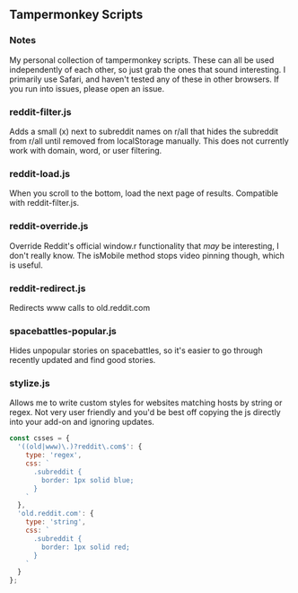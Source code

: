 ## Tampermonkey Scripts

### Notes
My personal collection of tampermonkey scripts. These can all be used independently of each other, so just grab the ones that sound interesting. I primarily use Safari, and haven't tested any of these in other browsers. If you run into issues, please open an issue.

### reddit-filter.js
Adds a small (x) next to subreddit names on r/all that hides the subreddit from r/all until removed from localStorage manually. This does not currently work with domain, word, or user filtering.

### reddit-load.js
When you scroll to the bottom, load the next page of results. Compatible with reddit-filter.js.

### reddit-override.js
Override Reddit's official window.r functionality that *may* be interesting, I don't really know. The isMobile method stops video pinning though, which is useful.

### reddit-redirect.js
Redirects www calls to old.reddit.com

### spacebattles-popular.js
Hides unpopular stories on spacebattles, so it's easier to go through recently updated and find good stories.

### stylize.js
Allows me to write custom styles for websites matching hosts by string or regex. Not very user friendly and you'd be best off copying the js directly into your add-on and ignoring updates.

```javascript
const csses = {
  '((old|www)\.)?reddit\.com$': {
    type: 'regex',
    css: `
      .subreddit {
        border: 1px solid blue;
      }
    `
  },
  'old.reddit.com': {
    type: 'string',
    css: `
      .subreddit {
        border: 1px solid red;
      }
    `
  }
};
```
